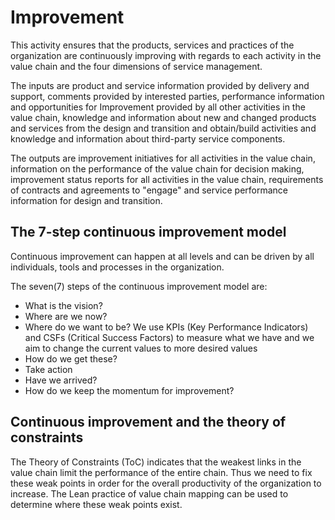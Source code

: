 # Improvement
This activity ensures that the products, services and practices of the organization are continuously improving with regards to each activity in the value chain and the four dimensions of service management.

The inputs are product and service information provided by delivery and support, comments provided by interested parties, performance information and opportunities for Improvement provided by all other activities in the value chain, knowledge and information about new and changed products and services from the design and transition and obtain/build activities and knowledge and information about third-party service components.

The outputs are improvement initiatives for all activities in the value chain, information on the performance of the value chain for decision making, improvement status reports for all activities in the value chain, requirements of contracts and agreements to "engage" and service performance information for design and transition.

## The 7-step continuous improvement model
Continuous improvement can happen at all levels and can be driven by all individuals, tools and processes in the organization.

The seven(7) steps of the continuous improvement model are:
- What is the vision?
- Where are we now?
- Where do we want to be? We use KPIs (Key Performance Indicators) and CSFs (Critical Success Factors) to measure what we have and we aim to change the current values to more desired values
- How do we get these?
- Take action
- Have we arrived?
- How do we keep the momentum for improvement?

## Continuous improvement and the theory of constraints
The Theory of Constraints (ToC) indicates that the weakest links in the value chain limit the performance of the entire chain. Thus we need to fix these weak points in order for the overall productivity of the organization to increase. The Lean practice of value chain mapping can be used to determine where these weak points exist.

